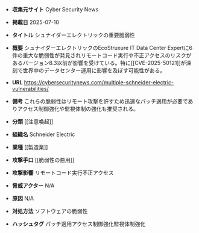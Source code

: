 - **収集元サイト**
Cyber Security News

- **掲載日**
2025-07-10

- **タイトル**
シュナイダーエレクトリックの重要脆弱性

- **概要**
シュナイダーエレクトリックのEcoStruxure IT Data Center Expertに6件の重大な脆弱性が発見されリモートコード実行や不正アクセスのリスクがあるバージョン8.3以前が影響を受けている。特に[[CVE-2025-50121]]が深刻で世界中のデータセンター運用に影響を及ぼす可能性がある。

- **URL**
https://cybersecuritynews.com/multiple-schneider-electric-vulnerabilities/

- **備考**
これらの脆弱性はリモート攻撃を許すため迅速なパッチ適用が必要でありアクセス制御強化や監視体制の強化も推奨される。

- **分類**
[[注意喚起]]

- **組織名**
Schneider Electric

- **業種**
[[製造業]]

- **攻撃手口**
[[脆弱性の悪用]]

- **攻撃影響**
リモートコード実行不正アクセス

- **脅威アクター**
N/A

- **原因**
N/A

- **対処方法**
ソフトウェアの脆弱性

- **ハッシュタグ**
パッチ適用アクセス制御強化監視体制強化
